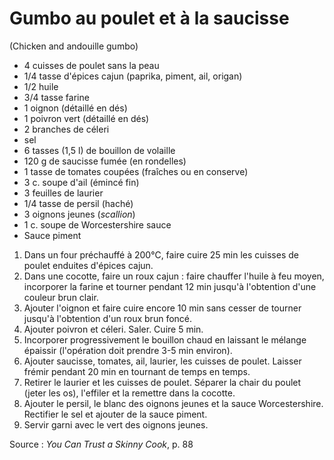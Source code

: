 # Gumbo au poulet et à la saucisse

(Chicken and andouille gumbo)

- 4 cuisses de poulet sans la peau
- 1/4 tasse d'épices cajun (paprika, piment, ail, origan)
- 1/2 huile
- 3/4 tasse farine
- 1 oignon (détaillé en dés)
- 1 poivron vert (détaillé en dés)
- 2 branches de céleri
- sel
- 6 tasses (1,5 l) de bouillon de volaille
- 120 g de saucisse fumée (en rondelles)
- 1 tasse de tomates coupées (fraîches ou en conserve)
- 3 c. soupe d'ail (émincé fin)
- 3 feuilles de laurier
- 1/4 tasse de persil (haché)
- 3 oignons jeunes (_scallion_)
- 1 c. soupe de Worcestershire sauce
- Sauce piment

1. Dans un four préchauffé à 200°C, faire cuire 25 min les cuisses de poulet enduites d'épices cajun.
2. Dans une cocotte, faire un roux cajun : faire chauffer l'huile à feu moyen, incorporer la farine et tourner pendant 12 min jusqu'à l'obtention d'une couleur brun clair.
3. Ajouter l'oignon et faire cuire encore 10 min sans cesser de tourner jusqu'à l'obtention d'un roux brun foncé.
4. Ajouter poivron et céleri. Saler. Cuire 5 min.
5. Incorporer progressivement le bouillon chaud en laissant le mélange épaissir (l'opération doit prendre 3-5 min environ).
6. Ajouter saucisse, tomates, ail, laurier, les cuisses de poulet. Laisser frémir pendant 20 min en tournant de temps en temps.
7. Retirer le laurier et les cuisses de poulet. Séparer la chair du poulet (jeter les os), l'effiler et la remettre dans la cocotte.
8. Ajouter le persil, le blanc des oignons jeunes et la sauce Worcestershire. Rectifier le sel et ajouter de la sauce piment.
9. Servir garni avec le vert des oignons jeunes.

Source : _You Can Trust a Skinny Cook_, p. 88
